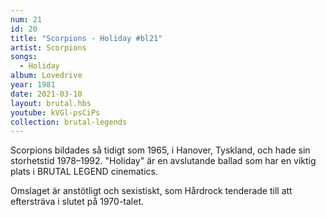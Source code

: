 ```yaml
---
num: 21
id: 20
title: "Scorpions - Holiday #bl21"
artist: Scorpions
songs:
  - Holiday
album: Lovedrive
year: 1981
date: 2021-03-10
layout: brutal.hbs
youtube: kVGl-psCiPs
collection: brutal-legends
---
```


Scorpions bildades så tidigt som 1965, i Hanover, Tyskland, och hade sin storhetstid 1978–1992. "Holiday" är en avslutande ballad som har en viktig plats i BRUTAL LEGEND cinematics.

Omslaget är anstötligt och sexistiskt, som Hårdrock tenderade till att eftersträva i slutet på 1970-talet.
